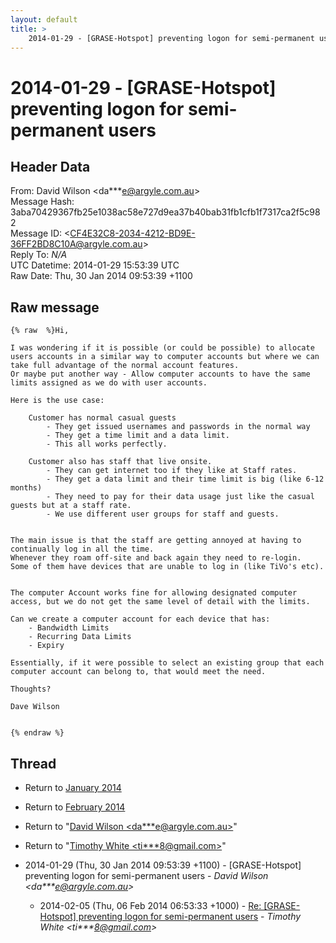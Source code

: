 ```yaml
---
layout: default
title: >
    2014-01-29 - [GRASE-Hotspot] preventing logon for semi-permanent users
---
```


# 2014-01-29 - [GRASE-Hotspot] preventing logon for semi-permanent users

## Header Data

From: David Wilson \<da***e@argyle.com.au\><br>
Message Hash: 3aba70429367fb25e1038ac58e727d9ea37b40bab31fb1cfb1f7317ca2f5c982<br>
Message ID: \<CF4E32C8-2034-4212-BD9E-36FF2BD8C10A@argyle.com.au\><br>
Reply To: _N/A_<br>
UTC Datetime: 2014-01-29 15:53:39 UTC<br>
Raw Date: Thu, 30 Jan 2014 09:53:39 +1100<br>

## Raw message

```
{% raw  %}Hi, 

I was wondering if it is possible (or could be possible) to allocate users accounts in a similar way to computer accounts but where we can take full advantage of the normal account features. 
Or maybe put another way - Allow computer accounts to have the same limits assigned as we do with user accounts.

Here is the use case: 

	Customer has normal casual guests 
		- They get issued usernames and passwords in the normal way 
		- They get a time limit and a data limit. 
		- This all works perfectly.

	Customer also has staff that live onsite. 
		- They can get internet too if they like at Staff rates. 
		- They get a data limit and their time limit is big (like 6-12 months) 
		- They need to pay for their data usage just like the casual guests but at a staff rate. 
		- We use different user groups for staff and guests.


The main issue is that the staff are getting annoyed at having to continually log in all the time. 
Whenever they roam off-site and back again they need to re-login. 
Some of them have devices that are unable to log in (like TiVo's etc).


The computer Account works fine for allowing designated computer access, but we do not get the same level of detail with the limits.

Can we create a computer account for each device that has: 
	- Bandwidth Limits
	- Recurring Data Limits
	- Expiry

Essentially, if it were possible to select an existing group that each computer account can belong to, that would meet the need. 

Thoughts?

Dave Wilson


{% endraw %}
```

## Thread

+ Return to [January 2014](/archive/2014/01)
+ Return to [February 2014](/archive/2014/02)

+ Return to "[David Wilson <da***e<span>@</span>argyle.com.au>](/authors/da___e_at_argyle_com_au)"
+ Return to "[Timothy White <ti***8<span>@</span>gmail.com>](/authors/ti___8_at_gmail_com)"

+ 2014-01-29 (Thu, 30 Jan 2014 09:53:39 +1100) - [GRASE-Hotspot] preventing logon for semi-permanent users - _David Wilson \<da***e@argyle.com.au\>_
  + 2014-02-05 (Thu, 06 Feb 2014 06:53:33 +1000) - [Re: [GRASE-Hotspot] preventing logon for semi-permanent users](/archive/2014/02/8235256e7c3cf454617b5a7718557db90c1240845ec943225326a63fab21d145) - _Timothy White \<ti***8@gmail.com\>_

